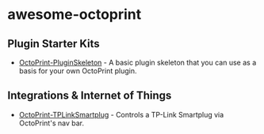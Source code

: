 # awesome-octoprint

## Plugin Starter Kits

* [OctoPrint-PluginSkeleton](https://github.com/OctoPrint/OctoPrint-PluginSkeleton) - A basic plugin skeleton that you can use as a basis for your own OctoPrint plugin.

## Integrations & Internet of Things

* [OctoPrint-TPLinkSmartplug](https://github.com/jneilliii/OctoPrint-TPLinkSmartplug) - Controls a TP-Link Smartplug via OctoPrint's nav bar.
